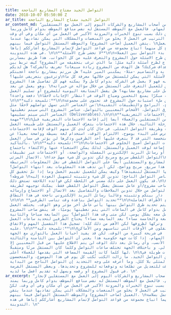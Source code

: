 ```yaml
---
title: التواصل الجيد مفتاح المشاريع الناجحة
date: 2018-10-07 05:50:00 Z
ar_title: التواصل الجيد مفتاح المشاريع الناجحة
ar_content_md: "يتجه الكثير من أصحاب المشاريع والشركات اليوم إلى العمل مع المستقلين
  لإنجاز مختلف المهام. فالعمل مع الموظف المستقل له نفس منافع الموظف بدوام كامل وربما
  يمتد لأكثر من ذلك بسبب تنوع الخبرات والمرونة الأكبر في العمل من أي مكان وفي أي وقت.
  لكنّ هذا الترتيب في العمل لا يخلو من المنغصات والمشكلات التي يمكن تفاديها عندما
  يتقن العميل (صاحب المشروع) والموظف المستقل التواصل فيما بينهم. \nحتى يمرّ العمل
  بسلاسة يحتاج كل منهما اتباع مجموعة من قواعد التواصل لإتمام المشاريع أشارككم إياها
  في هذه التدوينة. \n\n**لا تخشى طرح الأسئلة**\n\nمن أهم طرق بدء التواصل بين العملاء
  والمستقلين طرح الاسئلة حول المشروع والتعرف عليه من كل الجوانب. هذا طريق بمسارين.
  فالمستقل يحتاج لطرح أسئلة ذكية مثل: ما الذي ترغب بتحقيقه من المشروع؟ كيف تربط بين
  هذا المشروع وأهداف شركتك؟ هل الهدف من المشروع زيادة مبيعات؟ تعريف بالشركة؟ هل لديكم
  دليل إرشادي للكتابة والتصاميم -مثلا- يمكنني السير عليه؟ هل مررتم بمشاريع ناجحة أعجبتكم
  وترغبون بتعريفي عليها؟\nوغيرها من الأسئلة التي يمكن للمستقل من خلالها معرفة كل ما
  يحتاجه العميل منه فهو لا يعمل في الشركة بدوام كامل ولا يمكنه فهم كل تفاصيل هذا المشروع
  وهو يعمل عن بعد. \nمن جهة أخرى يمكن للعميل التعرف على المستقل من خلال سؤاله عن خبراته،
  هل جرب العمل على مشاريع مشابهة؟ هل يفضل المتابعة اليومية للمشروع أو تسليم العمل
  دفعة واحدة؟ \nطرح الأسئلة مبكرًا يمنع التخمين وضياع الوقت في انتظار الإجابات لاحقًا.
  \n\n**تلميحة ذكية:**\n\nيمكن للطرفين ملء استبانة حول المشروع قد تحتوي على مجموعة
  من العناصر التي تسهل تواصلهم لاحقًا مثل:\nأهداف المشروع، البرامج والتطبيقات التقنية
  المستخدمة، طرق التواصل، الأشخاص المعنيين بالتواصل، عناصر المشروع التي سيتم تغطيتها،
  العناصر التي سيتم تسليمها (Deliverables).\n\n\n**اللقاءات والاجتماعات التعريفية
  مهمة**\n\nيلجأ كثير من المستقلين والعملاء أيضا إلى إقامة الاجتماعات التعريفية قبل
  الانتقال للمرحلة التالية. خلال هذه الاجتماعات يتعرّف العميل والمستقل على طبيعة العمل،
  المهام المطلوبة وطريقة التواصل المثلى. في حال كان لدى كل منهم الوقت لإقامة الاجتماعات
  ينبغي الحرص على البدء بوضوح، الالتزام الوقت، استخدام لغة بسيطة وواضحة بعيدًا عن
  المصطلحات المتخصصة التي قد لا يتعرف عليها أحد الطرفين وذكرها لن يؤثر في مسار العمل
  بالتأكيد. \n\n**تلميحة ذكية:**\n\nمع تطور تقنيات التواصل أصبح الجلوس في الاجتماعات
  من أكثر الأشياء إضاعة لوقت العميل والمستقل. لذلك يمكن الاستغناء عنها والاكتفاء باجتماع
  عبر الهاتف، أو رسائل البريد الإلكتروني المفصلة والواضحة، أو الاجتماعات عبر تطبيقات
  الاتصال المرئي. \nالتواصل اللفظي سريع ومريح لكن تدوين كل شيء مهمّ جدا\n\nيعتمد بعض
  العملاء وأصحاب المشاريع والمستقلين أيضًا على التواصل اللفظي في نقل المعلومات المرتبطة
  بالعمل والمهام. هذا سريع، مريح وواضح. لكن أين تذهب هذه المعلومات بعد انتهاء التواصل؟
  كيف يرجع لها المستقلّ لتنفيذها؟ وكيف يمكن للعميل تقييم العمل وما إذا تمّ تحقيق كل
  شروطه؟ \nمن أهمّ عناصر التواصل الناجح: تدوين كل شيء وتثبيته لتسهيل العودة إليه.
  قد يكون العمل على ذلك مضني في اللحظة لكن فوائده اللاحقة تستحق ذلك.\n\n**تلميحة ذكية:**\n\nإذا
  كنت تعمل مع صاحب مشروع/أو عامل مستقل يفضّل التواصل اللفظي فقط، يمكنك توجيهه لطريقة
  أفضل في التواصل من خلال تدوين الملاحظات والتفاصيل بعد الاتصال أو الاجتماع وإرساله
  له لتأكيد ما دار بينكم وتثبيته وغالبا رسائل البريد الإلكتروني ناجحة في هذا النطاق.
  \n\n\n **تحديد التواصل بنافذة وقت تناسب الطرفين**\n\nعندما تتفق جميع الأطراف العاملة
  على مشروع ويتم تحديد طرق التواصل بينها يأتي عامل آخر مؤثر وهو الوقت. يختلف العمل
  المستقل عن العمل بدوام كامل في الساعات التي يتم تغطيتها يوميًا، قد يتفق صاحب المشروع
  والمستقل على التواصل معه بشكل يومي. لكن متى وقت هذا التواصل؟ بين السابعة صباحا والثانية
  ظهرا؟ التاسعة والخامسة مساء؟ بعد السابعة مساء؟ يحتاج الطرفين لتحديد ساعات العمل،
  أو عدم تقييدها وتركها لظروفها لكن الأهم من ذلك كله: تسجيل هذا التفصيل المهم والاتفاق
  عليه. \n\n**تلميحة ذكية:**\n\nيعمل المستقلون في الأوقات التي تناسبهم ومن الأماكن
  التي يفضلونها في شريحة كبيرة من الوقت. لكن قد يفيد أحيانا العمل بالتوازي مع الجهة
  التي ننجز لها المهام، إذا كانت جهة حكومية هذا يعني أن التواصل بين الثامنة والثالثة
  عصرًا هو الأنسب، وأي رسائل بعد ذلك الوقت لن يتم الاطلاع عليها من قبل المعنيين إلا
  في اليوم التالي. و باختلاف الجهة تختلف ساعات التواصل وكلما كان المستقل مرنًا ومتقبلًا
  لها كلما كانت القيمة المضافة التي يقدمها للعملاء أعلى. \n\nقد أقضي ساعات طويلة في
  الكتابة عن التواصل الجيد. ما زالت الكتب تُكتب كل يوم في هذا الموضوع، والمتخصصون
  يتحدثون عن طرقه المثلى بلا كلل. وما أعرفه على وجه التحديد إن التواصل الناجح من البداية
  يعطي العميل الوقت للتعديل من تطلعاته وتوقعاته للمشروع وتحديدها. ويعطي المستقل الفرصة
  في قبول المشروع أو رفضه ويسهل له تقديم أفضل ما لديه. \n"
ar_excerpt: "يتجه الكثير من أصحاب المشاريع والشركات اليوم إلى العمل مع المستقلين لإنجاز
  مختلف المهام. فالعمل مع الموظف المستقل له نفس منافع الموظف بدوام كامل وربما يمتد
  لأكثر من ذلك بسبب تنوع الخبرات والمرونة الأكبر في العمل من أي مكان وفي أي وقت. لكنّ
  هذا الترتيب في العمل لا يخلو من المنغصات والمشكلات التي يمكن تفاديها عندما يتقن
  العميل (صاحب المشروع) والموظف المستقل التواصل فيما بينهم. \nحتى يمرّ العمل بسلاسة
  يحتاج كل منهما اتباع مجموعة من قواعد التواصل لإتمام المشاريع أشارككم إياها في هذه
  التدوينة. \n"
---
```


